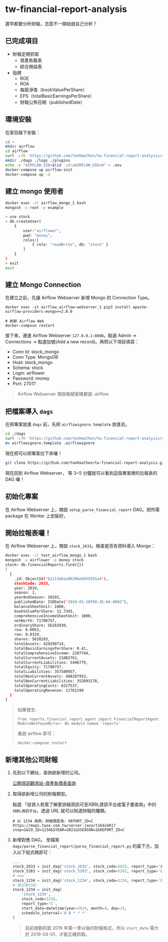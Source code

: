 # tw-financial-report-analysis

遲早都要分析財報，怎麼不一開始就自己分析？

## 已完成項目
* 財報定期抓取
    * 資產負載表
    * 綜合損益表
* 指標
    * ROE
    * ROA
    * 每股淨值（bookValuePerShare）
    * EPS（totalBasicEarningsPerShare）
    * 財報公佈日期（publishedDate）

## 環境安裝

在家目錄下安裝：
```bash
cd ~
mkdir airflow
cd airflow
curl -LfO 'https://github.com/YanHaoChen/tw-financial-report-analysis/raw/main/for_setup_airlfow/docker-compose.yaml'
mkdir ./dags ./logs ./plugins
echo -e "AIRFLOW_UID=$(id -u)\nAIRFLOW_GID=0" > .env
docker-compose up airflow-init
docker-compose up -d
```

## 建立 mongo 使用者

```bash
docker exec -it airflow_mongo_1 bash
mongosh -u root -p example

> use stock
> db.createUser(
	{
		user:"airflower",
		pwd: "money",
		roles:[
			{ role: "readWrite", db: "stock" }
		]
	}
)
> exit
exit
```
## 建立 Mongo Connection
在建立之前，先讓 Airflow Webserver 新增 Mongo 的 Connection Type。
```
docker exec -it airflow_airflow-webserver_1 pip3 install apache-airflow-providers-mongo==2.0.0

# 刷新 Airflow Web
docker-compose restart
```
接下來，連進 Airflow Webserver `127.0.0.1:8080`。點選 Admin -> Connections -> 點選加號(Add a new record)。再照以下項目填寫：

* Conn Id: stock_mongo
* Conn Type: MongoDB
* Host: stock_mongo
* Schema: stock
* Login: airflower
* Password: money
* Port: 27017

> Airflow Webserver 預設帳號密碼都是: airflow

## 把檔案導入 `dags`
在把專案放進 `dags` 前，先把 `airflowignore.template` 放進去。

```bash
cd ./dags
curl -LfO 'https://github.com/YanHaoChen/tw-financial-report-analysis/raw/main/for_setup_airlfow/airflowignore.template'
mv airflowignore.template .airflowignore
```
現在把可以把專案拉下來囉！
```bash
git clone https://github.com/YanHaoChen/tw-financial-report-analysis.git
```
現在回到 Airflow Webserver， 等 3~5 分鐘就可以看到這個專案裡的拉報表的 DAG 囉！

## 初始化專案

在 Airflow Webserver 上，開啟 `setup_parse_financial_report` DAG。把所需 package 在 Worker 上安裝好。

## 開始拉報表囉！

在 Airflow Webserver 上，開啟 `stock_2633`。檢查是否有資料導入 Mongo：
```bash
docker exec -it test_airflow_mongo_1 bash
mongosh -u airflower -p money stock
stock> db.financialReports.find({})
[
  {
    _id: ObjectId("6121166ea9629beb059291a4"),
    stockCode: 2633,
    year: 2019,
    season: 1,
    yearAndSeason: 20191,
    publishedDate: ISODate("2019-05-10T08:36:04.000Z"),
    balanceSheetUnit: 1000,
    bookValuePerShare: 12.7393,
    comprehensiveIncomeSheetUnit: 1000,
    netWorth: 71700757,
    ordinaryShare: 56282930,
    roa: 0.0053,
    roe: 0.0319,
    shares: 5628293,
    totalAssets: 429290714,
    totalBasicEarningsPerShare: 0.41,
    totalComprehensiveIncome: 2287744,
    totalCurrentAssets: 21002761,
    totalCurrentLiabilities: 5496779,
    totalEquity: 71700757,
    totalLiabilities: 357589957,
    totalNonCurrentAssets: 408287953,
    totalNonCurrentLiabilities: 352093178,
    totalOperatingCosts: 6227537,
    totalOperatingRevenue: 11762190
  }
]
```


> 如果發生:
>```
>from reports.financial_report_agent import FinancialReportAgent
> ModuleNotFoundError: No module named 'reports'
>```
> 重啟 airflow 即可：
>```
>docker-compose restart
>```

## 新增其他公司財報
1. 先到以下網址，查詢欲新增的公司。

    [公開資訊觀測站-資產負債表查詢](https://mops.twse.com.tw/mops/web/t164sb03)

2. 取得欲新增公司的財報類型。

    點選 「投資人若需了解更詳細資訊可至XBRL資訊平台或電子書查詢」中的`XBRL資訊平台`。透過 URL 就可以知道財報的種類。
    ```
    # 以 1234 為例，財報類型為: REPORT_ID=C
    https://mops.twse.com.tw/server-java/t164sb01?step=1&CO_ID=1234&SYEAR=2021&SSEASON=2&REPORT_ID=C
    ```
3. 新增對應 DAG。
    至檔案 `dags/parse_financial_report/parse_financial_report.py` 的最下方，加入以下程式碼即可：
    ```python
    ...
    stock_2633 = init_dag('stock_2633', stock_code=2633, report_type='A', start_date=datetime(year=2019, month=4, day=1))
    stock_5283 = init_dag('stock_5283', stock_code=5283, report_type='C', start_date=datetime(year=2019, month=4, day=1))
    # new
    stock_1234 = init_dag('stock_1234', stock_code=1234, report_type='C', start_date=datetime(year=2019, month=4, day=1))
    # 每日執行則:
    stock_1234 = init_dag(
        'stock_1234',
        stock_code=1234,
        report_type='C',
        start_date=datetime(year=2019, month=4, day=1),
        schedule_interval='0 0 * * *'
   )
    ```
   > 目前規劃抓取 2019 年第一季以後的財報格式，所以 `start_date` 需大於 2019-04-01，才能正確抓取。